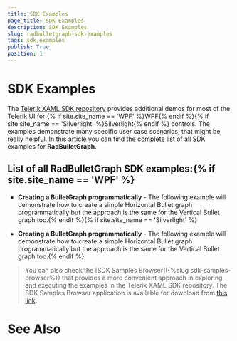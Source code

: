 ```yaml
---
title: SDK Examples
page_title: SDK Examples
description: SDK Examples
slug: radbulletgraph-sdk-examples
tags: sdk,examples
publish: True
position: 1
---
```


# SDK Examples



The [Telerik XAML SDK repository](https://github.com/telerik/xaml-sdk/tree/master/) provides additional demos for most of the Telerik UI for {% if site.site_name == 'WPF' %}WPF{% endif %}{% if site.site_name == 'Silverlight' %}Silverlight{% endif %} controls. The examples demonstrate many specific user case scenarios, that might be really helpful. In this article you can find the complete list of all SDK examples for __RadBulletGraph__.

## List of all RadBulletGraph SDK examples:{% if site.site_name == 'WPF' %}

* __Creating a BulletGraph programmatically__ - The following example will demonstrate how to create a simple Horizontal Bullet graph programmatically but the approach is the same for the Vertical Bullet graph too.{% endif %}{% if site.site_name == 'Silverlight' %}

* __Creating a BulletGraph programmatically__ - The following example will demonstrate how to create a simple Horizontal Bullet graph programmatically but the approach is the same for the Vertical Bullet graph too.{% endif %}

>You can also check the [SDK Samples Browser]({%slug sdk-samples-browser%}) that provides a more convenient approach in exploring and executing the examples in the Telerik XAML SDK repository. The SDK Samples Browser application is available for download from [this link](http://demos.telerik.com/xaml-sdkbrowser/).

# See Also

